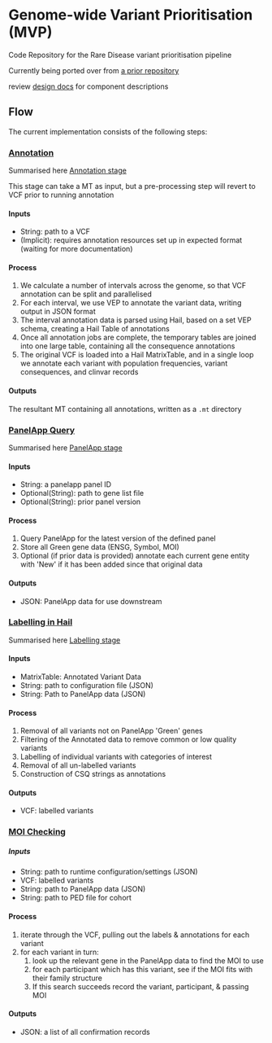 # Genome-wide Variant Prioritisation (MVP)

Code Repository for the Rare Disease variant prioritisation pipeline

Currently being ported over from [a prior repository](https://github.com/populationgenomics/rare-disease/tree/initial_content)

review [design docs](design_docs) for component descriptions

## Flow

The current implementation consists of the following steps:

### [Annotation](reanalysis/annotation.py)

Summarised here [Annotation stage](design_docs/Annotation.md)

This stage can take a MT as input, but a pre-processing step will revert to VCF prior to running annotation

#### Inputs

- String: path to a VCF
- (Implicit): requires annotation resources set up in expected format (waiting for more documentation)

#### Process

1. We calculate a number of intervals across the genome, so that VCF annotation can be split and parallelised
2. For each interval, we use VEP to annotate the variant data, writing output in JSON format
3. The interval annotation data is parsed using Hail, based on a set VEP schema, creating a Hail Table of annotations
4. Once all annotation jobs are complete, the temporary tables are joined into one large table, containing all the consequence annotations
5. The original VCF is loaded into a Hail MatrixTable, and in a single loop we annotate each variant with population frequencies, variant consequences, and clinvar records

#### Outputs

The resultant MT containing all annotations, written as a `.mt` directory

### [PanelApp Query](reanalysis/query_panelapp.py)

Summarised here [PanelApp stage](design_docs/PanelApp_interaction.md)

#### Inputs

- String: a panelapp panel ID
- Optional(String): path to gene list file
- Optional(String): prior panel version

#### Process

1. Query PanelApp for the latest version of the defined panel
2. Store all Green gene data (ENSG, Symbol, MOI)
3. Optional (if prior data is provided) annotate each current gene entity with 'New' if it has been added since that
   original data

#### Outputs

- JSON: PanelApp data for use downstream

### [Labelling in Hail](reanalysis/hail_filter_and_label.py)

Summarised here [Labelling stage](design_docs/Hail_Filter_and_Label.md)

#### Inputs

- MatrixTable: Annotated Variant Data
- String: path to configuration file (JSON)
- String: Path to PanelApp data (JSON)


#### Process

1. Removal of all variants not on PanelApp 'Green' genes
2. Filtering of the Annotated data to remove common or low quality variants
3. Labelling of individual variants with categories of interest
4. Removal of all un-labelled variants
5. Construction of CSQ strings as annotations

#### Outputs

- VCF: labelled variants

### [MOI Checking](reanalysis/validate_categories.py)

##### Inputs

- String: path to runtime configuration/settings (JSON)
- VCF: labelled variants
- String: path to PanelApp data (JSON)
- String: path to PED file for cohort

#### Process

1. iterate through the VCF, pulling out the labels & annotations for each variant
2. for each variant in turn:
    1. look up the relevant gene in the PanelApp data to find the MOI to use
    2. for each participant which has this variant, see if the MOI fits with their family structure
    3. If this search succeeds record the variant,  participant, & passing MOI

#### Outputs

- JSON: a list of all confirmation records
